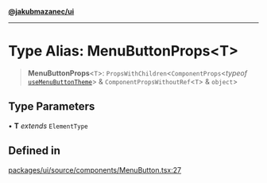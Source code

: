 [**@jakubmazanec/ui**](../README.md)

---

# Type Alias: MenuButtonProps\<T\>

> **MenuButtonProps**\<`T`\>: `PropsWithChildren`\<`ComponentProps`\<_typeof_
> [`useMenuButtonTheme`](../functions/useMenuButtonTheme.md)\> & `ComponentPropsWithoutRef`\<`T`\> &
> `object`\>

## Type Parameters

• **T** _extends_ `ElementType`

## Defined in

[packages/ui/source/components/MenuButton.tsx:27](https://github.com/jakubmazanec/tools/blob/a4967209f10f2b04ade958bd873ac46f1290cee7/packages/ui/source/components/MenuButton.tsx#L27)
